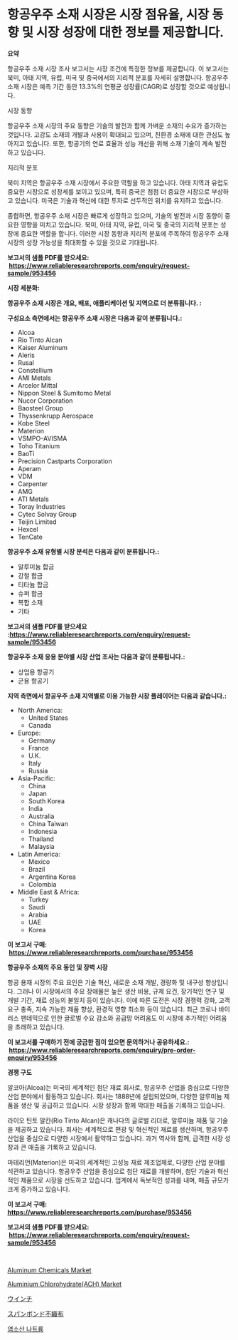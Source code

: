 <p><h1>항공우주 소재 시장은 시장 점유율, 시장 동향 및 시장 성장에 대한 정보를 제공합니다.</h1></p><p><strong>요약</strong></p>
<p><p>항공우주 소재 시장 조사 보고서는 시장 조건에 특정한 정보를 제공합니다. 이 보고서는 북미, 아태 지역, 유럽, 미국 및 중국에서의 지리적 분포를 자세히 설명합니다. 항공우주 소재 시장은 예측 기간 동안 13.3%의 연평균 성장률(CAGR)로 성장할 것으로 예상됩니다.</p><p>시장 동향</p><p>항공우주 소재 시장의 주요 동향은 기술의 발전과 함께 가벼운 소재의 수요가 증가하는 것입니다. 고강도 소재의 개발과 사용이 확대되고 있으며, 친환경 소재에 대한 관심도 높아지고 있습니다. 또한, 항공기의 연료 효율과 성능 개선을 위해 소재 기술이 계속 발전하고 있습니다.</p><p>지리적 분포</p><p>북미 지역은 항공우주 소재 시장에서 주요한 역할을 하고 있습니다. 아태 지역과 유럽도 중요한 시장으로 성장세를 보이고 있으며, 특히 중국은 점점 더 중요한 시장으로 부상하고 있습니다. 미국은 기술과 혁신에 대한 투자로 선두적인 위치를 유지하고 있습니다.</p><p>종합하면, 항공우주 소재 시장은 빠르게 성장하고 있으며, 기술의 발전과 시장 동향이 중요한 영향을 미치고 있습니다. 북미, 아태 지역, 유럽, 미국 및 중국의 지리적 분포는 성장에 중요한 역할을 합니다. 이러한 시장 동향과 지리적 분포에 주목하여 항공우주 소재 시장의 성장 가능성을 최대화할 수 있을 것으로 기대됩니다.</p></p>
<p><strong>보고서의 샘플 PDF를 받으세요: &nbsp;<a href="https://www.reliableresearchreports.com/enquiry/request-sample/953456">https://www.reliableresearchreports.com/enquiry/request-sample/953456</a></strong></p>
<p><strong>시장 세분화:</strong></p>
<p><strong> 항공우주 소재 시장은 개요, 배포, 애플리케이션 및 지역으로 더 분류됩니다. :</strong></p>
<p><strong>구성요소 측면에서는 항공우주 소재 시장은 다음과 같이 분류됩니다.:</strong></p>
<p><ul><li>Alcoa</li><li>Rio Tinto Alcan</li><li>Kaiser Aluminum</li><li>Aleris</li><li>Rusal</li><li>Constellium</li><li>AMI Metals</li><li>Arcelor Mittal</li><li>Nippon Steel & Sumitomo Metal</li><li>Nucor Corporation</li><li>Baosteel Group</li><li>Thyssenkrupp Aerospace</li><li>Kobe Steel</li><li>Materion</li><li>VSMPO-AVISMA</li><li>Toho Titanium</li><li>BaoTi</li><li>Precision Castparts Corporation</li><li>Aperam</li><li>VDM</li><li>Carpenter</li><li>AMG</li><li>ATI Metals</li><li>Toray Industries</li><li>Cytec Solvay Group</li><li>Teijin Limited</li><li>Hexcel</li><li>TenCate</li></ul></p>
<p><strong> 항공우주 소재 유형별 시장 분석은 다음과 같이 분류됩니다.:</strong></p>
<p><ul><li>알루미늄 합금</li><li>강철 합금</li><li>티타늄 합금</li><li>슈퍼 합금</li><li>복합 소재</li><li>기타</li></ul></p>
<p><strong>보고서의 샘플 PDF를 받으세요 :<a href="https://www.reliableresearchreports.com/enquiry/request-sample/953456">https://www.reliableresearchreports.com/enquiry/request-sample/953456</a></strong></p>
<p><strong> 항공우주 소재 응용 분야별 시장 산업 조사는 다음과 같이 분류됩니다.:</strong></p>
<p><ul><li>상업용 항공기</li><li>군용 항공기</li></ul></p>
<p><strong>지역 측면에서 항공우주 소재 지역별로 이용 가능한 시장 플레이어는 다음과 같습니다.:</strong></p>
<p><ul>
    <li>
        North America:
        <ul>
            <li>United States</li>
            <li>Canada</li>
        </ul>
    </li>
    <li>
        Europe:
        <ul>
            <li>Germany</li>
            <li>France</li>
            <li>U.K.</li>
            <li>Italy</li>
            <li>Russia</li>
        </ul>
    </li>
    <li>
        Asia-Pacific:
        <ul>
            <li>China</li>
            <li>Japan</li>
            <li>South Korea</li>
            <li>India</li>
            <li>Australia</li>
            <li>China Taiwan</li>
            <li>Indonesia</li>
            <li>Thailand</li>
            <li>Malaysia</li>
        </ul>
    </li>
    <li>
        Latin America:
        <ul>
            <li>Mexico</li>
            <li>Brazil</li>
            <li>Argentina Korea</li>
            <li>Colombia</li>
        </ul>
    </li>
    <li>
        Middle East & Africa:
        <ul>
            <li>Turkey</li>
            <li>Saudi</li>
            <li>Arabia</li>
            <li>UAE</li>
            <li>Korea</li>
        </ul>
    </li>
    </ul></p>
<p><strong>이 보고서 구매: &nbsp;<a href="https://www.reliableresearchreports.com/purchase/953456">https://www.reliableresearchreports.com/purchase/953456</a></strong></p>
<p><strong>항공우주 소재의 주요 동인 및 장벽 시장</strong></p>
<p><p>항공 용재 시장의 주요 요인은 기술 혁신, 새로운 소재 개발, 경량화 및 내구성 향상입니다. 그러나 이 시장에서의 주요 장애물은 높은 생산 비용, 규제 요건, 장기적인 연구 및 개발 기간, 재료 성능의 불일치 등이 있습니다. 이에 따른 도전은 시장 경쟁력 강화, 고객 요구 충족, 지속 가능한 제품 향상, 환경적 영향 최소화 등이 있습니다. 최근 코로나 바이러스 팬데믹으로 인한 글로벌 수요 감소와 공급망 어려움도 이 시장에 추가적인 어려움을 초래하고 있습니다.</p></p>
<p><strong>이 보고서를 구매하기 전에 궁금한 점이 있으면 문의하거나 공유하세요.: &nbsp;<a href="https://www.reliableresearchreports.com/enquiry/pre-order-enquiry/953456">https://www.reliableresearchreports.com/enquiry/pre-order-enquiry/953456</a></strong></p>
<p><strong>경쟁 구도</strong></p>
<p><p>알코아(Alcoa)는 미국의 세계적인 첨단 재료 회사로, 항공우주 산업을 중심으로 다양한 산업 분야에서 활동하고 있습니다. 회사는 1888년에 설립되었으며, 다양한 알루미늄 제품을 생산 및 공급하고 있습니다. 시장 성장과 함께 막대한 매출을 기록하고 있습니다.</p><p>라이오 틴토 알칸(Rio Tinto Alcan)은 캐나다의 글로벌 리더로, 알루미늄 제품 및 기술을 제공하고 있습니다. 회사는 세계적으로 편광 및 혁신적인 재료를 생산하며, 항공우주 산업을 중심으로 다양한 시장에서 활약하고 있습니다. 과거 역사와 함께, 급격한 시장 성장과 큰 매출을 기록하고 있습니다.</p><p>마테리언(Materion)은 미국의 세계적인 고성능 재료 제조업체로, 다양한 산업 분야를 석관하고 있습니다. 항공우주 산업을 중심으로 첨단 재료를 개발하며, 첨단 기술과 혁신적인 제품으로 시장을 선도하고 있습니다. 업계에서 독보적인 성과를 내며, 매출 규모가 크게 증가하고 있습니다.</p></p>
<p><strong>이 보고서 구매: &nbsp; <a href="https://www.reliableresearchreports.com/purchase/953456">https://www.reliableresearchreports.com/purchase/953456</a></strong></p>
<p><strong>보고서의 샘플 PDF를 받으세요: &nbsp;<a href="https://www.reliableresearchreports.com/enquiry/request-sample/953456">https://www.reliableresearchreports.com/enquiry/request-sample/953456</a></strong><strong></strong></p>
<p>&nbsp;</p>
<p><p><a href="https://github.com/Chiragrp22/Market-Research-Report-List-3/blob/main/aluminum-chemicals-market.md">Aluminum Chemicals Market</a></p><p><a href="https://github.com/derrinmiltonellis35gcl/Market-Research-Report-List-1/blob/main/aluminium-chlorohydrateach-market.md">Aluminium Chlorohydrate(ACH) Market</a></p><p><a href="https://medium.com/@javiermante/%E3%82%A6%E3%82%A3%E3%83%B3%E3%83%81%E5%B8%82%E5%A0%B4%E3%81%AE%E6%B4%9E%E5%AF%9F-%E5%B8%82%E5%A0%B4%E5%8B%95%E5%90%91-%E6%88%90%E9%95%B7-2024%E5%B9%B4%E3%81%8B%E3%82%892031%E5%B9%B4%E3%81%BE%E3%81%A7%E4%BA%88%E6%B8%AC-5fa26ac51bae">ウインチ</a></p><p><a href="https://medium.com/@javiermante/%E3%82%B9%E3%83%91%E3%83%B3%E3%83%9C%E3%83%B3%E3%83%89%E4%B8%8D%E7%B9%94%E5%B8%83%E5%B8%82%E5%A0%B4-%E5%B8%82%E5%A0%B4%E3%82%B7%E3%82%A7%E3%82%A2-%E5%B8%82%E5%A0%B4%E5%8B%95%E5%90%91-%E5%B0%86%E6%9D%A5%E3%81%AE%E6%88%90%E9%95%B7%E3%82%92%E6%8E%A2%E3%82%8B-693f98e6f91c">スパンボンド不織布</a></p><p><a href="https://github.com/fredrickeglers/Market-Research-Report-List-1/blob/main/6163794184795.md">염소산 나트륨</a></p></p>